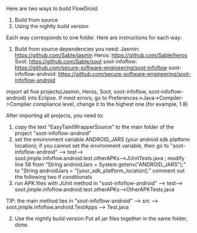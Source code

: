 Here are two ways to build FlowDroid:
1. Build from source
2. Using the nightly build version

Each way corresponds to one folder. Here are instructions for each way:

1. Build from source
dependencies you need:
Jasmin: https://github.com/Sable/jasmin
Heros: https://github.com/Sable/heros
Soot: https://github.com/Sable/soot
soot-infoflow: https://github.com/secure-software-engineering/soot-infoflow
soot-infoflow-android: https://github.com/secure-software-engineering/soot-infoflow-android

import all five projects(Jasmin, Heros, Soot, soot-infoflow, soot-infoflow-android) into Eclipse. 
If meet errors, go to Preferences->Java->Compiler->Complier compliance level, change it to the highest one (for example, 1.8)

After importing all projects, you need to:
1. copy the text "EasyTaintWrapperSource" to the main folder of the project "soot-infoflow-android"
2. set the environment variable ANDROID_JARS (your android sdk platform location); if you cannot set the environment variable, then go to "soot-infoflow-android" --> test--> soot.jimple.infoflow.android.test.otherAPKs-->JUnitTests.java ;
modify line 56 from "String androidJars = System.getenv("ANDROID_JARS");" to "String androidJars = "[your_sdk_platform_location];"
comment out the following two if conditionals
3. run APK files with JUnit method in "soot-infoflow-android" --> test--> soot.jimple.infoflow.android.test.otherAPKs-->OtherAPKTests.java 

TIP: the main method lies in  "soot-infoflow-android" --> src --> soot.jimple.infoflow.android.TestApps --> Test.java


2. Use the nightly build version
Put all jar files together in the same folder, done.

